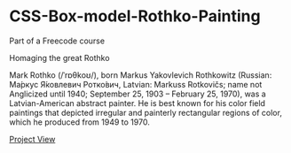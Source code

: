 # CSS-Box-model-Rothko-Painting
 Part of a Freecode course
 
 Homaging the great Rothko
 
 Mark Rothko (/ˈrɒθkoʊ/), born Markus Yakovlevich Rothkowitz (Russian: Ма́ркус Я́ковлевич Ротко́вич, Latvian: Markuss Rotkovičs; name not Anglicized until 1940; September 25, 1903 – February 25, 1970), was a Latvian-American abstract painter. He is best known for his color field paintings that depicted irregular and painterly rectangular regions of color, which he produced from 1949 to 1970.

 <p><a href="https://jose-pinho.github.io/CSS-Box-model-Rothko-Painting/main" target="_blank">Project View</a></p>
